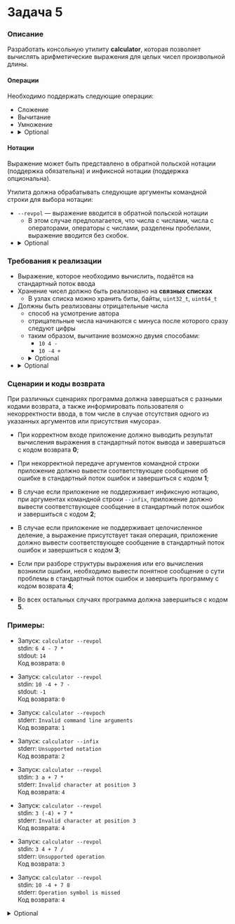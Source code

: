# Задача 5

### Описание

Разработать консольную утилиту **calculator**, которая позволяет вычислять арифметические выражения для целых чисел произвольной длины.

#### Операции

Необходимо поддержать следующие операции:

- Сложение
- Вычитание
- Умножение
- <details>
    <summary>Optional</summary>
    Целочисленное деление
  </details>

#### Нотации

Выражение может быть представлено в обратной польской нотации (поддержка обязательна) и инфиксной нотации (поддержка опциональна).

Утилита должна обрабатывать следующие аргументы командной строки для выбора нотации:

- `--revpol` — выражение вводится в обратной польской нотации
  - В этом случае предполагается, что числа с числами, числа с операторами, операторы с числами, разделены пробелами, выражение вводится без скобок.
- <details>
    <summary>Optional</summary>
    `--infix` — выражение вводится в инфиксной форме
    <ul>
      <li>
        В этом случае не предполагается обязательное разделение пробелами. Также в записи выражения могут участвовать скобки.
      </li>
    </ul>
  </details>

### Требования к реализации

- Выражение, которое необходимо вычислить, подаётся на стандартный поток ввода
- Хранение чисел должно быть реализовано на **связных списках**
  - В узлах списка можно хранить биты, байты, `uint32_t`, `uint64_t`
- Должны быть реализованы отрицательные числа
  - способ на усмотрение автора
  - отрицательные числа начинаются с минуса после которого сразу следуют цифры
  - таким образом, вычитание возможно двумя способами:
    - `10 4 -`
    - `10 -4 +`
  - <details>
    <summary>Optional</summary>
    в инфиксной нотации отрицательное число находится в скобках
    <ul>
      <li>
        `10 + (-4)`
      </li>
      <li>
        `(-4) * 5`
      </li>
      <li>
        `10 + ((-4) * 5)`
      </li>
    </ul>
    </details>
- <details>
  <summary>Optional</summary>
  При выполнении целочисленного деления ответ должен совпадать с результатом, полученным следующими вычислениями:
  <ol>
    <li>
      Необходимо разделить `p` на `q`
    </li>
    <li>
      При выполнении обычного деления будет получена дробь `p/q`
    </li>
    <li>
      Результатом будет округление получившейся дроби вниз до ближайшего целого числа, иными словами `floor((double)p / q)`
    </li>
  </ol>
  Примеры:
  <ul>
    <li>
      `-1 2 /` </br>
      Ответ: `-1`
    </li>
    <li>
      `2 -3 /` </br>
      Ответ: `-1`
    </li>
    <li>
      `2 3 /` </br>
      Ответ: `0`
    </li>
  </ul>
  </details>

### Сценарии и коды возврата

При различных сценариях программа должна завершаться с разными кодами возврата, а также информировать пользователя о некорректности ввода, в том числе в случае отсутствия одного из указанных аргументов или присутствия «мусора».

- При корректном входе приложение должно выводить результат вычисления выражения в стандартный поток вывода и завершаться с кодом возврата **0**;

- При некорректной передаче аргументов командной строки приложение должно вывести соответствующее сообщение об ошибке в стандартный поток ошибок и завершиться с кодом **1**;

- В случае если приложение не поддерживает инфиксную нотацию, при аргументах командной строки `--infix`, приложение должно вывести соответствующее сообщение в стандартный поток ошибок и завершиться с кодом **2**;

- В случае если приложение не поддерживает целочисленное деление, а выражение присутствует такая операция, приложение должно вывести соответствующее сообщение в стандартный поток ошибок и завершиться с кодом **3**;

- Если при разборе структуры выражения или его вычисления возникли ошибки, необходимо вывести понятное сообщение о сути проблемы в стандартный поток ошибок и завершить программу с кодом возврата **4**;

- Во всех остальных случаях программа должна завершиться с кодом **5**.

### Примеры:

- Запуск: `calculator --revpol`<br/>
  stdin: `6 4 - 7 *`<br/>
  stdout: `14`<br/>
  Код возврата: `0`

- Запуск: `calculator --revpol`<br/>
  stdin: `10 -4 + 7 -`<br/>
  stdout: `-1`<br/>
  Код возврата: `0`

- Запуск: `calculator --revpoch`<br/>
  stderr: `Invalid command line arguments`<br/>
  Код возврата: `1`

- Запуск: `calculator --infix`<br/>
  stderr: `Unsupported notation`<br/>
  Код возврата: `2`

- Запуск: `calculator --revpol`<br/>
  stdin: `3 a + 7 *`<br/>
  stderr: `Invalid character at position 3`<br/>
  Код возврата: `4`

- Запуск: `calculator --revpol`<br/>
  stdin: `3 (-4) + 7 *`<br/>
  stderr: `Invalid character at position 3`<br/>
  Код возврата: `4`

- Запуск: `calculator --revpol`<br/>
  stdin: `3 4 + 7 /`<br/>
  stderr: `Unsupported operation`<br/>
  Код возврата: `3`

- Запуск: `calculator --revpol`<br/>
  stdin: `10 -4 + 7 8`<br/>
  stderr: `Operation symbol is missed`<br/>
  Код возврата: `4`

<details>
  <summary>Optional</summary>
  <ul>
    <li>
      Запуск: `calculator --revpol`<br/>
      stdin: `10 -4 + 7 /`<br/>
      stdout: `0`<br/>
      Код возврата: `0`
    </li>
    <br/>
    <li>
      Запуск: `calculator --infix`<br/>
      stdin: `(3 + 4) * 7`<br/>
      stdout: `49`<br/>
      Код возврата: `0`
    </li>
    <br/>
    <li>
      Запуск: `calculator --infix`<br/>
      stdin: `(10 + (-4)) / 7`<br/>
      stdout: `0`<br/>
      Код возврата: `0`
    </li>
    <br/>
    <li>
      Запуск: `calculator`<br/>
      stderr: `Invalid command line arguments`<br/>
      Код возврата: `1`
    </li>
  </ul>
</details>
